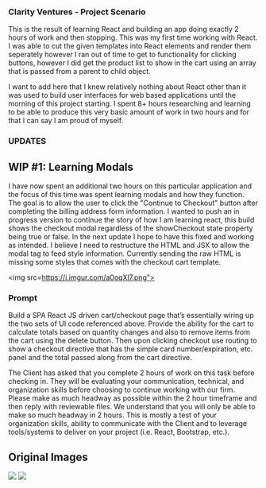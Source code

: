 ### Clarity Ventures - Project Scenario

This is the result of learning React and building an app doing exactly 2 hours of work and then stopping. This was my first time working with React. I was able to cut the given templates into React elements and render them seperately however I ran out of time to get to functionality for clicking buttons, however I did get the product list to show in the cart using an array that is passed from a parent to child object.

I want to add here that I knew relatively nothing about React other than it was used to build user interfaces for web based applications until the morning of this project starting. I spent 8+ hours researching and learning to be able to produce this very basic amount of work in two hours and for that I can say I am proud of myself.

### UPDATES

## WIP #1: Learning Modals
I have now spent an additional two hours on this particular application and the focus of this time was spent learning modals and how they function. The goal is to allow the user to click the "Continue to Checkout" button after completing the billing address form information. I wanted to push an in progress version to continue the story of how I am learning react, this build shows the checkout modal regardless of the showCheckout state property being true or false. In the next update I hope to have this fixed and working as intended. I believe I need to restructure the HTML and JSX to allow the modal tag to feed style information. Currently sending the raw HTML is missing some styles that comes with the checkout cart template.

<img src=https://i.imgur.com/a0oqXl7.png">

### Prompt
Build a SPA React JS driven cart/checkout page that’s essentially wiring up the two sets of UI code referenced above. Provide the ability for the cart to calculate totals based on quantity changes and also to remove items from the cart using the delete button. Then upon clicking checkout use routing to show a checkout directive that has the simple card number/expiration, etc. panel and the total passed along from the cart directive. 

The Client has asked that you complete 2 hours of work on this task before checking in. They will be evaluating your communication, technical, and organization skills before choosing to continue working with our firm. Please make as much headway as possible within the 2 hour timeframe and then reply with reviewable files. We understand that you will only be able to make so much headway in 2 hours. This is mostly a test of your organization skills, ability to communicate with the Client and to leverage tools/systems to deliver on your project (i.e. React, Bootstrap, etc.). 

## Original Images
<img src="https://i.imgur.com/fhsZUzQ.png">
<img src="https://i.imgur.com/NwbmBjM.png">


